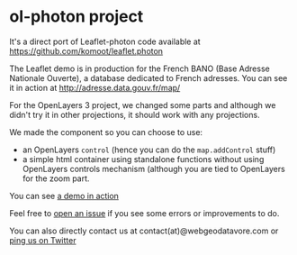 # **ol-photon** project

It's a direct port of Leaflet-photon code available at https://github.com/komoot/leaflet.photon

The Leaflet demo is in production for the French BANO (Base Adresse Nationale Ouverte), a database dedicated to French adresses.
You can see it in action at http://adresse.data.gouv.fr/map/

For the OpenLayers 3 project, we changed some parts and although we didn't try it in other projections, it should work with any projections.

We made the component so you can choose to use:

* an OpenLayers `control` (hence you can do the `map.addControl` stuff)
* a simple html container using standalone functions without using OpenLayers controls mechanism (although you are tied to OpenLayers for the zoom part.

You can see [a demo in action](https://rawgit.com/webgeodatavore/ol3-photon/master/demo/index.html)

Feel free to [open an issue](https://github.com/webgeodatavore/ol3-photon/issues) if you see some errors or improvements to do.

You can also directly contact us at contact(at)@webgeodatavore.com or [ping us on Twitter](http://twitter.com/thomasg77)